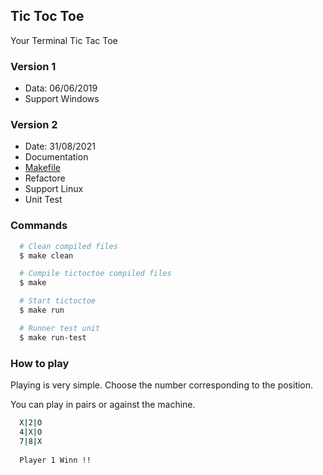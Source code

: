 ## Tic Toc Toe 

Your Terminal Tic Tac Toe

### Version 1
  * Data: 06/06/2019
  * Support Windows
### Version 2
  * Date: 31/08/2021
  * Documentation
  * [Makefile](https://www.embarcados.com.br/introducao-ao-makefile/)
  * Refactore
  * Support Linux
  * Unit Test

### Commands

```bash 
  # Clean compiled files
  $ make clean
```

```bash
  # Compile tictoctoe compiled files
  $ make
```

```bash
  # Start tictoctoe 
  $ make run
```

```bash
  # Runner test unit 
  $ make run-test
```

### How to play
Playing is very simple. Choose the number corresponding to the position.

You can play in pairs or against the machine.

```bash
  X|2|O  
  4|X|O 
  7|8|X 
  
  Player 1 Winn !!
```
